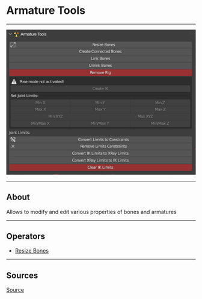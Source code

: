 # Armature Tools

___

![Alt text centered](images/n-panel-armature-tools.png)

___

## About

Allows to modify and edit various properties of bones and armatures

___

## Operators

- [Resize Bones](../addon-operators/blender-x-ray-addon-operator-resize-bones.md)

___

## Sources

[Source](https://github.com/PavelBlend/blender-xray/wiki/Panel-Armature-Tools)
